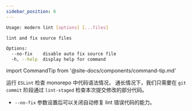 ```yaml
---
sidebar_position: 6
---
```


```bash
Usage: modern lint [options] [...files]

lint and fix source files

Options:
  --no-fix    disable auto fix source file
  -h, --help  display help for command
```

import CommandTip from '@site-docs/components/command-tip.md'

<CommandTip />

运行 `ESLint` 检查 monorepo 中代码语法情况， 通长情况下，我们只需要在 `git commit` 阶段通过 `lint-staged` 检查本次提交修改的部分代码。

- `--no-fix` 参数设置后可以关闭自动修复 lint 错误代码的能力。
